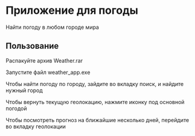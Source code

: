 # Приложение для погоды

Найти погоду в любом городе мира

## Пользование

Распакуйте архив Weather.rar

Запустите файл weather_app.exe

Чтобы найти погоду по городу, зайдите во вкладку поиск, и найдите нужный город

Чтобы вернуть текущую геолокацию, нажмите иконку под основной погодой

Чтобы посмотреть прогноз на ближайшие несколько дней, перейдите во вкладку геолокации

